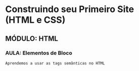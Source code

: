 # Construindo seu Primeiro Site (HTML e CSS)

## MÓDULO: HTML

### AULA: Elementos de Bloco

`Aprendemos a usar as tags semânticas no HTML`